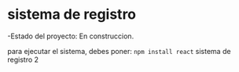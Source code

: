 <h1>sistema de registro</h1>
-Estado del proyecto: En construccion.

para ejecutar el sistema, debes poner:
```npm install react```
sistema de registro 2 
